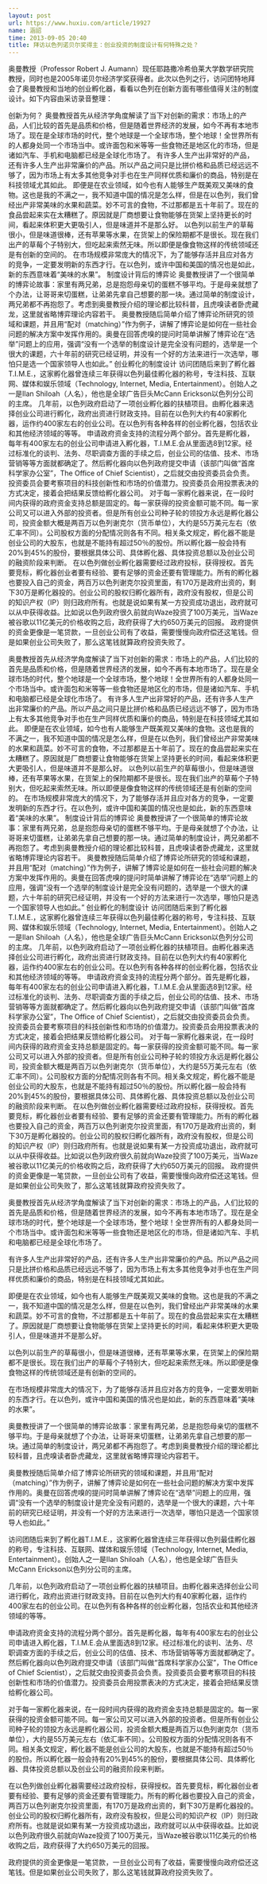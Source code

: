 ```yaml
---
layout: post
url: https://www.huxiu.com/article/19927
name: 涵詔
time: 2013-09-05 20:40
title: 拜访以色列诺贝尔奖得主：创业投资的制度设计有何特殊之处？
---
```

奥曼教授（Professor Robert J. Aumann）现任耶路撒冷希伯莱大学数学研究院教授，同时也是2005年诺贝尔经济学奖获得者。此次以色列之行，访问团特地拜会了奥曼教授和当地的创业孵化器，看看以色列在创新方面有哪些值得关注的制度设计。如下内容由采访录音整理：

创新为何？ 奥曼教授首先从经济学角度解读了当下对创新的需求：市场上的产品，人们比较的首先是品质和价格，但是随着世界经济的发展，如今不再有本地市场了。现在是全球市场的时代，整个地球是一个全球市场，整个地球！全世界所有的人都身处同一个市场当中。或许面包和米等等一些食物还是地区化的市场，但是诸如汽车、手机和电脑都已经是全球化市场了。 有许多人生产出非常好的产品，还有许多人生产出非常廉价的产品。所以产品之间只是比拼价格和品质已经远远不够了，因为市场上有太多其他竞争对手也在生产同样优质和廉价的商品，特别是在科技领域尤其如此。 即便是在农业领域，如今也有人能够生产既美观又美味的食物。这也是我的不满之一，我不知道中国的情况是怎么样，但是在以色列，我们曾经出产非常美味的水果和蔬菜。妙不可言的食物，不过那都是五十年前了。现在的食品尝起来实在太糟糕了。原因就是厂商想要让食物能够在货架上坚持更长的时间，看起来体积更大更吸引人，但是味道并不是那么好。 以色列以前生产的草莓很小，但是味道很棒，还有苹果等水果，在货架上的保险期都不是很长。现在我们出产的草莓个子特别大，但吃起来索然无味。所以即便是像食物这样的传统领域还是有创新的空间的。 在市场规模非常庞大的情况下，为了能够存活并且应对各方的竞争，一定要发明新的东西才行。在以色列，或许中国和美国的情况也是如此，新的东西意味着“美味的水果”。 制度设计背后的博弈论 奥曼教授讲了一个很简单的博弈论故事：家里有两兄弟，总是抱怨母亲切的蛋糕不够平均。于是母亲就想了个办法，让哥哥来切蛋糕，让弟弟先拿自己想要的那一块。通过简单的制度设计，两兄弟都不再抱怨了。考虑到奥曼教授介绍的理论都比较科普，且虎嗅读者卧虎藏龙，这里就省略博弈理论内容若干。 奥曼教授随后简单介绍了博弈论所研究的领域和课题，并且用“配对（matching）”作为例子，讲解了博弈论是如何在一些社会问题的解决方案中发挥作用的。奥曼在回答虎嗅的提问时简单讲解了博弈论在“选举”问题上的应用，强调“没有一个选举的制度设计是完全没有问题的，选举是一个很大的课题，六十年前的研究已经证明，并没有一个好的方法来进行一次选举，哪怕只是选一个国家领导人也如此。” 创业孵化的制度设计 访问团随后来到了孵化器T.I.M.E.，这家孵化器曾连续三年获得以色列最佳孵化器的称号，专注科技、互联网、媒体和娱乐领域（Technology, Internet, Media, Entertainment）。创始人之一是Ilan Shiloah（人名），他也是全球广告巨头McCann Erickson以色列分公司的主席。 几年前，以色列政府启动了一项创业孵化器的扶植项目。由孵化器来选择创业公司进行孵化，政府出资进行财政支持。目前在以色列大约有40家孵化器，运作约400家左右的创业公司。在以色列有各种各样的创业孵化器，包括农业和其他经济领域的等等。 申请政府资金支持的流程分两个部分。首先是孵化器，每年有400家左右的创业公司申请进入孵化器，T.I.M.E.会从里面选8到12家。经过标准化的谈判、法务、尽职调查方面的手续之后，创业公司的估值、技术、市场营销等等方面就都确定了。然后孵化器向以色列政府提交申请（该部门叫做“首席科学家办公室”，The Office of Chief Scientist），之后就交由投资委员会负责。投资委员会要考察项目的科技创新性和市场的价值潜力。投资委员会用投票表决的方式决定，接着会把结果反馈给孵化器公司。 对于每一家孵化器来说，在一段时间内获得的政府资金支持总额是固定的。每一家获得的投资金额可能不同。每一家公司又可以进入外部的投资者。但是所有创业公司种子轮的领投方永远是孵化器公司，投资金额大概是两百万以色列谢克尔（货币单位），大约是55万美元左右（依汇率不同）。公司股权方面的分配情况则各有不同。相关条文规定，孵化器不能是创业公司的大股东，也就是不能持有超过50％的股份。所以孵化器一般会持有20%到45%的股份，要根据具体公司、具体孵化器、具体投资总额以及创业公司的融资阶段来判断。 在以色列做创业孵化器需要经过政府投标，获得授权。首先要竞标，孵化器创业者要有经验、要有足够的资金还要有管理能力。所有的孵化器也要投入自己的资金，两百万以色列谢克尔投资里面，有170万是政府出资的，剩下30万是孵化器投的。创业公司的股权归孵化器所有，政府没有股权，但是公司的知识产权（IP）则归政府所有。也就是说如果有某一方投资成功退出，政府就可以从中获得收益。比如说以色列政府很久前就向Waze投资了100万美元，当Waze被谷歌以11亿美元的价格收购之后，政府获得了大约650万美元的回报。 政府提供的资金更像是一笔贷款，一旦创业公司有了收益，需要慢慢向政府偿还这笔钱。但是如果创业公司失败了，那么这笔钱就算政府投资失败了。

奥曼教授首先从经济学角度解读了当下对创新的需求：市场上的产品，人们比较的首先是品质和价格，但是随着世界经济的发展，如今不再有本地市场了。现在是全球市场的时代，整个地球是一个全球市场，整个地球！全世界所有的人都身处同一个市场当中。或许面包和米等等一些食物还是地区化的市场，但是诸如汽车、手机和电脑都已经是全球化市场了。 有许多人生产出非常好的产品，还有许多人生产出非常廉价的产品。所以产品之间只是比拼价格和品质已经远远不够了，因为市场上有太多其他竞争对手也在生产同样优质和廉价的商品，特别是在科技领域尤其如此。 即便是在农业领域，如今也有人能够生产既美观又美味的食物。这也是我的不满之一，我不知道中国的情况是怎么样，但是在以色列，我们曾经出产非常美味的水果和蔬菜。妙不可言的食物，不过那都是五十年前了。现在的食品尝起来实在太糟糕了。原因就是厂商想要让食物能够在货架上坚持更长的时间，看起来体积更大更吸引人，但是味道并不是那么好。 以色列以前生产的草莓很小，但是味道很棒，还有苹果等水果，在货架上的保险期都不是很长。现在我们出产的草莓个子特别大，但吃起来索然无味。所以即便是像食物这样的传统领域还是有创新的空间的。 在市场规模非常庞大的情况下，为了能够存活并且应对各方的竞争，一定要发明新的东西才行。在以色列，或许中国和美国的情况也是如此，新的东西意味着“美味的水果”。 制度设计背后的博弈论 奥曼教授讲了一个很简单的博弈论故事：家里有两兄弟，总是抱怨母亲切的蛋糕不够平均。于是母亲就想了个办法，让哥哥来切蛋糕，让弟弟先拿自己想要的那一块。通过简单的制度设计，两兄弟都不再抱怨了。考虑到奥曼教授介绍的理论都比较科普，且虎嗅读者卧虎藏龙，这里就省略博弈理论内容若干。 奥曼教授随后简单介绍了博弈论所研究的领域和课题，并且用“配对（matching）”作为例子，讲解了博弈论是如何在一些社会问题的解决方案中发挥作用的。奥曼在回答虎嗅的提问时简单讲解了博弈论在“选举”问题上的应用，强调“没有一个选举的制度设计是完全没有问题的，选举是一个很大的课题，六十年前的研究已经证明，并没有一个好的方法来进行一次选举，哪怕只是选一个国家领导人也如此。” 创业孵化的制度设计 访问团随后来到了孵化器T.I.M.E.，这家孵化器曾连续三年获得以色列最佳孵化器的称号，专注科技、互联网、媒体和娱乐领域（Technology, Internet, Media, Entertainment）。创始人之一是Ilan Shiloah（人名），他也是全球广告巨头McCann Erickson以色列分公司的主席。 几年前，以色列政府启动了一项创业孵化器的扶植项目。由孵化器来选择创业公司进行孵化，政府出资进行财政支持。目前在以色列大约有40家孵化器，运作约400家左右的创业公司。在以色列有各种各样的创业孵化器，包括农业和其他经济领域的等等。 申请政府资金支持的流程分两个部分。首先是孵化器，每年有400家左右的创业公司申请进入孵化器，T.I.M.E.会从里面选8到12家。经过标准化的谈判、法务、尽职调查方面的手续之后，创业公司的估值、技术、市场营销等等方面就都确定了。然后孵化器向以色列政府提交申请（该部门叫做“首席科学家办公室”，The Office of Chief Scientist），之后就交由投资委员会负责。投资委员会要考察项目的科技创新性和市场的价值潜力。投资委员会用投票表决的方式决定，接着会把结果反馈给孵化器公司。 对于每一家孵化器来说，在一段时间内获得的政府资金支持总额是固定的。每一家获得的投资金额可能不同。每一家公司又可以进入外部的投资者。但是所有创业公司种子轮的领投方永远是孵化器公司，投资金额大概是两百万以色列谢克尔（货币单位），大约是55万美元左右（依汇率不同）。公司股权方面的分配情况则各有不同。相关条文规定，孵化器不能是创业公司的大股东，也就是不能持有超过50％的股份。所以孵化器一般会持有20%到45%的股份，要根据具体公司、具体孵化器、具体投资总额以及创业公司的融资阶段来判断。 在以色列做创业孵化器需要经过政府投标，获得授权。首先要竞标，孵化器创业者要有经验、要有足够的资金还要有管理能力。所有的孵化器也要投入自己的资金，两百万以色列谢克尔投资里面，有170万是政府出资的，剩下30万是孵化器投的。创业公司的股权归孵化器所有，政府没有股权，但是公司的知识产权（IP）则归政府所有。也就是说如果有某一方投资成功退出，政府就可以从中获得收益。比如说以色列政府很久前就向Waze投资了100万美元，当Waze被谷歌以11亿美元的价格收购之后，政府获得了大约650万美元的回报。 政府提供的资金更像是一笔贷款，一旦创业公司有了收益，需要慢慢向政府偿还这笔钱。但是如果创业公司失败了，那么这笔钱就算政府投资失败了。

奥曼教授首先从经济学角度解读了当下对创新的需求：市场上的产品，人们比较的首先是品质和价格，但是随着世界经济的发展，如今不再有本地市场了。现在是全球市场的时代，整个地球是一个全球市场，整个地球！全世界所有的人都身处同一个市场当中。或许面包和米等等一些食物还是地区化的市场，但是诸如汽车、手机和电脑都已经是全球化市场了。

有许多人生产出非常好的产品，还有许多人生产出非常廉价的产品。所以产品之间只是比拼价格和品质已经远远不够了，因为市场上有太多其他竞争对手也在生产同样优质和廉价的商品，特别是在科技领域尤其如此。

即便是在农业领域，如今也有人能够生产既美观又美味的食物。这也是我的不满之一，我不知道中国的情况是怎么样，但是在以色列，我们曾经出产非常美味的水果和蔬菜。妙不可言的食物，不过那都是五十年前了。现在的食品尝起来实在太糟糕了。原因就是厂商想要让食物能够在货架上坚持更长的时间，看起来体积更大更吸引人，但是味道并不是那么好。

以色列以前生产的草莓很小，但是味道很棒，还有苹果等水果，在货架上的保险期都不是很长。现在我们出产的草莓个子特别大，但吃起来索然无味。所以即便是像食物这样的传统领域还是有创新的空间的。

在市场规模非常庞大的情况下，为了能够存活并且应对各方的竞争，一定要发明新的东西才行。在以色列，或许中国和美国的情况也是如此，新的东西意味着“美味的水果”。

奥曼教授讲了一个很简单的博弈论故事：家里有两兄弟，总是抱怨母亲切的蛋糕不够平均。于是母亲就想了个办法，让哥哥来切蛋糕，让弟弟先拿自己想要的那一块。通过简单的制度设计，两兄弟都不再抱怨了。考虑到奥曼教授介绍的理论都比较科普，且虎嗅读者卧虎藏龙，这里就省略博弈理论内容若干。

奥曼教授随后简单介绍了博弈论所研究的领域和课题，并且用“配对（matching）”作为例子，讲解了博弈论是如何在一些社会问题的解决方案中发挥作用的。奥曼在回答虎嗅的提问时简单讲解了博弈论在“选举”问题上的应用，强调“没有一个选举的制度设计是完全没有问题的，选举是一个很大的课题，六十年前的研究已经证明，并没有一个好的方法来进行一次选举，哪怕只是选一个国家领导人也如此。”

访问团随后来到了孵化器T.I.M.E.，这家孵化器曾连续三年获得以色列最佳孵化器的称号，专注科技、互联网、媒体和娱乐领域（Technology, Internet, Media, Entertainment）。创始人之一是Ilan Shiloah（人名），他也是全球广告巨头McCann Erickson以色列分公司的主席。

几年前，以色列政府启动了一项创业孵化器的扶植项目。由孵化器来选择创业公司进行孵化，政府出资进行财政支持。目前在以色列大约有40家孵化器，运作约400家左右的创业公司。在以色列有各种各样的创业孵化器，包括农业和其他经济领域的等等。

申请政府资金支持的流程分两个部分。首先是孵化器，每年有400家左右的创业公司申请进入孵化器，T.I.M.E.会从里面选8到12家。经过标准化的谈判、法务、尽职调查方面的手续之后，创业公司的估值、技术、市场营销等等方面就都确定了。然后孵化器向以色列政府提交申请（该部门叫做“首席科学家办公室”，The Office of Chief Scientist），之后就交由投资委员会负责。投资委员会要考察项目的科技创新性和市场的价值潜力。投资委员会用投票表决的方式决定，接着会把结果反馈给孵化器公司。

对于每一家孵化器来说，在一段时间内获得的政府资金支持总额是固定的。每一家获得的投资金额可能不同。每一家公司又可以进入外部的投资者。但是所有创业公司种子轮的领投方永远是孵化器公司，投资金额大概是两百万以色列谢克尔（货币单位），大约是55万美元左右（依汇率不同）。公司股权方面的分配情况则各有不同。相关条文规定，孵化器不能是创业公司的大股东，也就是不能持有超过50％的股份。所以孵化器一般会持有20%到45%的股份，要根据具体公司、具体孵化器、具体投资总额以及创业公司的融资阶段来判断。

在以色列做创业孵化器需要经过政府投标，获得授权。首先要竞标，孵化器创业者要有经验、要有足够的资金还要有管理能力。所有的孵化器也要投入自己的资金，两百万以色列谢克尔投资里面，有170万是政府出资的，剩下30万是孵化器投的。创业公司的股权归孵化器所有，政府没有股权，但是公司的知识产权（IP）则归政府所有。也就是说如果有某一方投资成功退出，政府就可以从中获得收益。比如说以色列政府很久前就向Waze投资了100万美元，当Waze被谷歌以11亿美元的价格收购之后，政府获得了大约650万美元的回报。

政府提供的资金更像是一笔贷款，一旦创业公司有了收益，需要慢慢向政府偿还这笔钱。但是如果创业公司失败了，那么这笔钱就算政府投资失败了。

